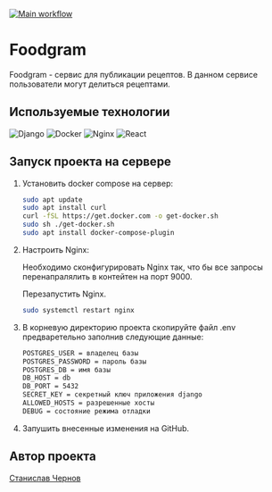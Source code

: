 [![Main workflow](https://github.com/StasChernov/foodgram/actions/workflows/main.yml/badge.svg)](https://github.com/StasChernov/foodgram/actions/workflows/main.yml)

#  Foodgram

Foodgram - сервис для публикации рецептов.
В данном сервисе пользователи могут делиться рецептами.

## Используемые технологии

![Django](https://img.shields.io/badge/django-%23092E20.svg?style=for-the-badge&logo=django&logoColor=white)
![Docker](https://img.shields.io/badge/docker-%230db7ed.svg?style=for-the-badge&logo=docker&logoColor=white)
![Nginx](https://img.shields.io/badge/nginx-%23009639.svg?style=for-the-badge&logo=nginx&logoColor=white)
![React](https://img.shields.io/badge/react-%2320232a.svg?style=for-the-badge&logo=react&logoColor=%2361DAFB)

## Запуск проекта на сервере

1. Установить docker compose на сервер:
    ```bash
    sudo apt update
    sudo apt install curl
    curl -fSL https://get.docker.com -o get-docker.sh
    sudo sh ./get-docker.sh
    sudo apt install docker-compose-plugin
    ```

2. Настроить Nginx:

   Необходимо сконфигурировать Nginx так, что бы все запросы перенапралялить в контейтен на порт 9000.
   
   Перезапустить Nginx.

   ```bash
   sudo systemctl restart nginx
   ```

3. В корневую директорию проекта скопируйте файл .env предваретельно заполнив следующие данные:
    ``` bash
    POSTGRES_USER = владелец базы
    POSTGRES_PASSWORD = пароль базы
    POSTGRES_DB = имя базы
    DB_HOST = db
    DB_PORT = 5432
    SECRET_KEY = секретный ключ приложения django
    ALLOWED_HOSTS = разрешенные хосты
    DEBUG = состояние режима отладки
    ```        

4. Запушить внесенные изменения на GitHub.

## Автор проекта
[Станислав Чернов](https://github.com/StasChernov)